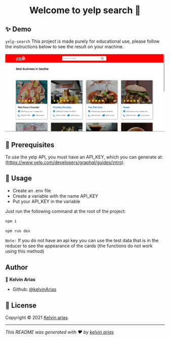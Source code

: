 <h1 align="center">Welcome to yelp search 👋</h1>

## ✨ Demo

`yelp-search` This project is made purely for educational use, please follow the instructions below to see the result on your machine.

<p align="center">
  <img width="700" align="center" src="https://raw.githubusercontent.com/KelvinArias/Next-Graphql/main/demo.png" alt="demo"/>
</p>

## 🚀 Prerequisites

To use the yelp API, you must have an API_KEY, which you can generate at: (https://www.yelp.com/developers/graphql/guides/intro).

## 🚀 Usage

<ul>
    <li>Create an .env file</li>
    <li>Create a variable with the name API_KEY</li>
    <li>Put your API_KEY in the variable</li>
</ul>

Just run the following command at the root of the project:

```sh
npm i
```

```sh
npm run dev
```

`Note:` If you do not have an api key you can use the test data that is in the reducer to see the appearance of the cards (the functions do not work using this method)

## Author

👤 **Kelvin Arias**

- Github: [@kelvinArias](https://github.com/KelvinArias/)

## 📝 License

Copyright © 2021 [Kelvin arias](https://github.com/kelvinArias).<br />

---

_This README was generated with ❤️ by [kelvin arias](https://github.com/KelvinArias/Next-Graphql)_
